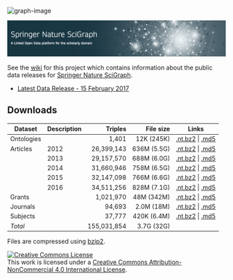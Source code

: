 <a name="top"></a>
![graph-image](http://static.springer.com/spcom/sites/sgw/images/logo-springernature.svg)

![SpringerNature SciGraph](images/SpringerNature.png)

See the [wiki](https://github.com/springernature/scigraph/wiki) for this project which contains information about the public data releases for [Springer Nature SciGraph](http://www.springernature.com/scigraph).

* [Latest Data Release - 15 February 2017](../../wiki/Data-Release:-15-February-2017)

## Downloads

| Dataset | Description | Triples | File size | Links |
| --- | --- | ---: | ---: | --- |
| Ontologies |  | 1,401 | 12K (245K) | [.nt.bz2](http://s3-service-broker-live-afe45d64-24d0-4a96-b6a8-23b79e885eb7.s3-website.eu-central-1.amazonaws.com/2017-02-15/springernature-scigraph-ontologies.2017-02-15.nt.bz2) \| [.md5](http://s3-service-broker-live-afe45d64-24d0-4a96-b6a8-23b79e885eb7.s3-website.eu-central-1.amazonaws.com/2017-02-15/springernature-scigraph-ontologies.2017-02-15.nt.bz2.md5) | 
| Articles | 2012 | 26,399,143 | 636M (5.5G) | [.nt.bz2](http://s3-service-broker-live-afe45d64-24d0-4a96-b6a8-23b79e885eb7.s3-website.eu-central-1.amazonaws.com/2017-02-15/springernature-scigraph-2012-articles.2017-02-15.nt.bz2) \| [.md5](http://s3-service-broker-live-afe45d64-24d0-4a96-b6a8-23b79e885eb7.s3-website.eu-central-1.amazonaws.com/2017-02-15/springernature-scigraph-2012-articles.2017-02-15.nt.bz2.md5) |
|  | 2013 | 29,157,570 | 688M (6.0G) | [.nt.bz2](http://s3-service-broker-live-afe45d64-24d0-4a96-b6a8-23b79e885eb7.s3-website.eu-central-1.amazonaws.com/2017-02-15/springernature-scigraph-2013-articles.2017-02-15.nt.bz2) \| [.md5](http://s3-service-broker-live-afe45d64-24d0-4a96-b6a8-23b79e885eb7.s3-website.eu-central-1.amazonaws.com/2017-02-15/springernature-scigraph-2013-articles.2017-02-15.nt.bz2.md5) |
|  | 2014 | 31,660,946 | 758M (6.5G) | [.nt.bz2](http://s3-service-broker-live-afe45d64-24d0-4a96-b6a8-23b79e885eb7.s3-website.eu-central-1.amazonaws.com/2017-02-15/springernature-scigraph-2014-articles.2017-02-15.nt.bz2) \| [.md5](http://s3-service-broker-live-afe45d64-24d0-4a96-b6a8-23b79e885eb7.s3-website.eu-central-1.amazonaws.com/2017-02-15/springernature-scigraph-2014-articles.2017-02-15.nt.bz2.md5) |
|  | 2015 | 32,147,098 | 766M (6.6G) | [.nt.bz2](http://s3-service-broker-live-afe45d64-24d0-4a96-b6a8-23b79e885eb7.s3-website.eu-central-1.amazonaws.com/2017-02-15/springernature-scigraph-2015-articles.2017-02-15.nt.bz2) \| [.md5](http://s3-service-broker-live-afe45d64-24d0-4a96-b6a8-23b79e885eb7.s3-website.eu-central-1.amazonaws.com/2017-02-15/springernature-scigraph-2015-articles.2017-02-15.nt.bz2.md5) |
|  | 2016 | 34,511,256 | 828M (7.1G) | [.nt.bz2](http://s3-service-broker-live-afe45d64-24d0-4a96-b6a8-23b79e885eb7.s3-website.eu-central-1.amazonaws.com/2017-02-15/springernature-scigraph-2016-articles.2017-02-15.nt.bz2) \| [.md5](http://s3-service-broker-live-afe45d64-24d0-4a96-b6a8-23b79e885eb7.s3-website.eu-central-1.amazonaws.com/2017-02-15/springernature-scigraph-2016-articles.2017-02-15.nt.bz2.md5) |
| Grants |  | 1,021,970 | 48M (342M) | [.nt.bz2](http://s3-service-broker-live-afe45d64-24d0-4a96-b6a8-23b79e885eb7.s3-website.eu-central-1.amazonaws.com/2017-02-15/springernature-scigraph-grants.2017-02-15.nt.bz2) \| [.md5](http://s3-service-broker-live-afe45d64-24d0-4a96-b6a8-23b79e885eb7.s3-website.eu-central-1.amazonaws.com/2017-02-15/springernature-scigraph-grants.2017-02-15.nt.bz2.md5) |
| Journals | | 94,693 | 2.0M (18M) | [.nt.bz2](http://s3-service-broker-live-afe45d64-24d0-4a96-b6a8-23b79e885eb7.s3-website.eu-central-1.amazonaws.com/2017-02-15/springernature-scigraph-journals.2017-02-15.nt.bz2) \| [.md5](http://s3-service-broker-live-afe45d64-24d0-4a96-b6a8-23b79e885eb7.s3-website.eu-central-1.amazonaws.com/2017-02-15/springernature-scigraph-journals.2017-02-15.nt.bz2.md5) |
| Subjects | | 37,777 | 420K (6.4M) | [.nt.bz2](http://s3-service-broker-live-afe45d64-24d0-4a96-b6a8-23b79e885eb7.s3-website.eu-central-1.amazonaws.com/2017-02-15/springernature-scigraph-subjects.2017-02-15.nt.bz2) \| [.md5](http://s3-service-broker-live-afe45d64-24d0-4a96-b6a8-23b79e885eb7.s3-website.eu-central-1.amazonaws.com/2017-02-15/springernature-scigraph-subjects.2017-02-15.nt.bz2.md5) |
| _Total_ | | 155,031,854 | 3.7G (32G) | |

Files are compressed using [bzip2](http://www.bzip.org/).

<a rel="license" href="http://creativecommons.org/licenses/by-nc/4.0/"><img alt="Creative Commons License" style="border-width:0" src="https://i.creativecommons.org/l/by-nc/4.0/88x31.png" /></a><br />This work is licensed under a <a rel="license" href="http://creativecommons.org/licenses/by-nc/4.0/">Creative Commons Attribution-NonCommercial 4.0 International License</a>.

